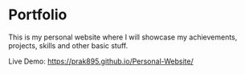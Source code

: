 # Portfolio
This is my personal website where I will showcase my achievements, projects, skills and other basic stuff.

Live Demo: https://prak895.github.io/Personal-Website/

